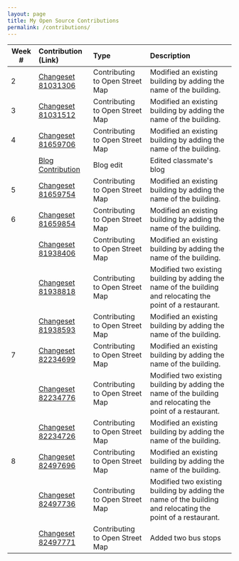 ```yaml
---
layout: page
title: My Open Source Contributions
permalink: /contributions/
---
```


<!--
The first column, Contribution, must be a hyperlink to the actual contribution,
such as the Wikipedia edit or pull request, etc., with a suitable name.
Type of the contribution should be "Wikipedia edit", "OpenStreet Map feature",
"Project Documentation", "Project Code", "Blog Edit", etc.

The Description should include a brief summary of what you did.

Replace the first row below with your contribution and add new ones below it
following the same syntax.

-->





| Week #       | Contribution (Link)  | Type  | Description |
|---|:---|:---|:---|
|  2   |  [Changeset 81031306](https://www.openstreetmap.org/changeset/81031306)      | Contributing to Open Street Map   |  Modified an existing building by adding the name of the building.     |
|  3   | [Changeset 81031512](https://www.openstreetmap.org/changeset/81031512)|  Contributing to Open Street Map   |  Modified an existing building by adding the name of the building.    |
|  4   |  [Changeset 81659706](https://www.openstreetmap.org/changeset/81659706)   |  Contributing to Open Street Map   |   Modified an existing building by adding the name of the building.   |
| | [Blog Contribution](https://github.com/chislee0708/liulanz-weekly/blob/gh-pages/_posts/2020-02-09-week02.md) | Blog edit | Edited classmate's blog|
|  5   |  [Changeset 81659754](https://www.openstreetmap.org/changeset/81659754)   |  Contributing to Open Street Map   |   Modified an existing building by adding the name of the building.   |
|  6   |  [Changeset 81659854](https://www.openstreetmap.org/changeset/81659854)   |  Contributing to Open Street Map   |   Modified an existing building by adding the name of the building.   |
|     |  [Changeset 81938406](https://www.openstreetmap.org/changeset/81938406)   |  Contributing to Open Street Map   |   Modified an existing building by adding the name of the building.   |
|     |  [Changeset 81938818](https://www.openstreetmap.org/changeset/81938818)   |  Contributing to Open Street Map   |   Modified two existing building by adding the name of the building and relocating the point of a restaurant.   |
|     |  [Changeset 81938593](https://www.openstreetmap.org/changeset/81938593)   |  Contributing to Open Street Map   |   Modified an existing building by adding the name of the building.   |
|  7  |  [Changeset 82234699](https://www.openstreetmap.org/changeset/82234699)   |  Contributing to Open Street Map   |   Modified an existing building by adding the name of the building.   |
|     |  [Changeset 82234776](https://www.openstreetmap.org/changeset/82234776)   |  Contributing to Open Street Map   |   Modified two existing building by adding the name of the building and relocating the point of a restaurant.   |
|     |  [Changeset 82234726](https://www.openstreetmap.org/changeset/82234726)   |  Contributing to Open Street Map   |   Modified an existing building by adding the name of the building.   |
|  8  |  [Changeset 82497696](https://www.openstreetmap.org/changeset/82497696)   |  Contributing to Open Street Map   |   Modified an existing building by adding the name of the building.   |
|     |  [Changeset 82497736](https://www.openstreetmap.org/changeset/82497736)   |  Contributing to Open Street Map   |   Modified two existing building by adding the name of the building and relocating the point of a restaurant.   |
|     |  [Changeset 82497771](https://www.openstreetmap.org/changeset/82497771)   |  Contributing to Open Street Map   |   Added two bus stops   |


